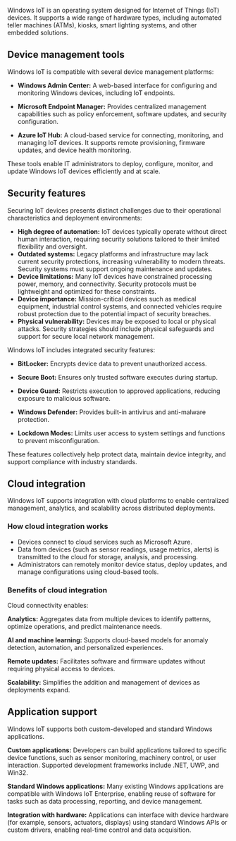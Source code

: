 Windows IoT is an operating system designed for Internet of Things (IoT) devices. It supports a wide range of hardware types, including automated teller machines (ATMs), kiosks, smart lighting systems, and other embedded solutions.

## Device management tools

Windows IoT is compatible with several device management platforms:

- **Windows Admin Center:** A web-based interface for configuring and monitoring Windows devices, including IoT endpoints.

- **Microsoft Endpoint Manager:** Provides centralized management capabilities such as policy enforcement, software updates, and security configuration.

- **Azure IoT Hub:** A cloud-based service for connecting, monitoring, and managing IoT devices. It supports remote provisioning, firmware updates, and device health monitoring.

These tools enable IT administrators to deploy, configure, monitor, and update Windows IoT devices efficiently and at scale.

## Security features

Securing IoT devices presents distinct challenges due to their operational characteristics and deployment environments:

- **High degree of automation:** IoT devices typically operate without direct human interaction, requiring security solutions tailored to their limited flexibility and oversight.
- **Outdated systems:** Legacy platforms and infrastructure may lack current security protections, increasing vulnerability to modern threats. Security systems must support ongoing maintenance and updates.
- **Device limitations:** Many IoT devices have constrained processing power, memory, and connectivity. Security protocols must be lightweight and optimized for these constraints.
- **Device importance:** Mission-critical devices such as medical equipment, industrial control systems, and connected vehicles require robust protection due to the potential impact of security breaches.
- **Physical vulnerability:** Devices may be exposed to local or physical attacks. Security strategies should include physical safeguards and support for secure local network management.

Windows IoT includes integrated security features:

- **BitLocker:** Encrypts device data to prevent unauthorized access.

- **Secure Boot:** Ensures only trusted software executes during startup.

- **Device Guard:** Restricts execution to approved applications, reducing exposure to malicious software.

- **Windows Defender:** Provides built-in antivirus and anti-malware protection.

- **Lockdown Modes:** Limits user access to system settings and functions to prevent misconfiguration.

These features collectively help protect data, maintain device integrity, and support compliance with industry standards.

## Cloud integration

Windows IoT supports integration with cloud platforms to enable centralized management, analytics, and scalability across distributed deployments.

### How cloud integration works

- Devices connect to cloud services such as Microsoft Azure.
- Data from devices (such as sensor readings, usage metrics, alerts) is transmitted to the cloud for storage, analysis, and processing.
- Administrators can remotely monitor device status, deploy updates, and manage configurations using cloud-based tools.

### Benefits of cloud integration

Cloud connectivity enables:

**Analytics:** Aggregates data from multiple devices to identify patterns, optimize operations, and predict maintenance needs.

**AI and machine learning:** Supports cloud-based models for anomaly detection, automation, and personalized experiences.

**Remote updates:** Facilitates software and firmware updates without requiring physical access to devices.

**Scalability:** Simplifies the addition and management of devices as deployments expand.

## Application support

Windows IoT supports both custom-developed and standard Windows applications.

**Custom applications:** Developers can build applications tailored to specific device functions, such as sensor monitoring, machinery control, or user interaction. Supported development frameworks include .NET, UWP, and Win32.

**Standard Windows applications:** Many existing Windows applications are compatible with Windows IoT Enterprise, enabling reuse of software for tasks such as data processing, reporting, and device management.

**Integration with hardware:** Applications can interface with device hardware (for example, sensors, actuators, displays) using standard Windows APIs or custom drivers, enabling real-time control and data acquisition.

